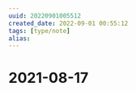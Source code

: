 ```yaml
---
uuid: 20220901005512
created_date: 2022-09-01 00:55:12
tags: [type/note]
alias:
---
```


# 2021-08-17